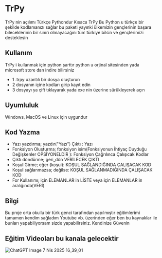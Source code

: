 # TrPy
TrPy nin açılımı Türkçe Pythondur Kısaca TrPy Bu Python u türkçe bir şekilde kodlamanızı sağlar bu paketi yayınki ülkemizin gençlerinin başara bileceklerinin bir sınırı olmayacağını tüm türkiye bilsin ve gençlerimizi desteklesin

## Kullanım
TrPy i kullanmak için python şarttır python u orjinal sitesinden yada microsoft store dan indire bilirsiniz
- 1 .trpy uzantılı bir dosya oluşturun
- 2 dosyanın içine kodları girip kayıt edin
- 3 dosyayı ya çift tıklayarak yada exe nin üzerine sürükleyerek açın

## Uyumluluk
Windows, MacOS ve Linux için uygundur

## Kod Yazma
- Yazı yazdırma; yazdır("Yazı") Çıktı : Yazı
- Fonksiyon Oluşturma; fonksiyon isim(Fonksiyonun İhtiyaç Duyduğu Değişkenler OPSİYONELDİR ): Fonksiyon Çağrılınca Çalışıcak Kodlar
- Çıktı döndürme; geri_dön VERİLECEK ÇIKTI
- Koşul Girme; eğer (koşul): KOŞUL SAĞLANDIĞINDA ÇALIŞACAK KOD
- Koşul sağlanmazsa; değilse: KOŞUL SAĞLANMADIĞINDA ÇALIŞACAK KOD
- For Kullanımı; için ELEMANLAR in LİSTE veya için ELEMANLAR in aralığında(VERİ)

## Bilgi
Bu proje orta okullu bir türk genci tarafından yapılmıştır eğitimlerimi tamamen kendim sağladım Youtube vb. üzerinden eğer ben bu kaynaklar ile bunları yapabiliyorsam sizde yapabilirsiniz. Kendinize Güvenin

## Eğitim Videoları bu kanala gelecektir
![ChatGPT Image 7 Nis 2025 16_39_01](https://github.com/user-attachments/assets/8f690501-8204-47ae-b4ef-6b7f8222652f)
